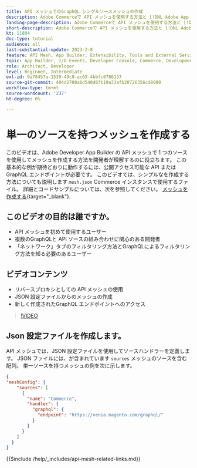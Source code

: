 ```yaml
---
title: API メッシュでのGraphQL シングルソースメッシュの作成
description: Adobe Commerceで API メッシュを使用する方法と [!DNL Adobe App Builder]. 1 つのソースを持つメッシュの作成について説明します。
landing-page-description: Adobe Commerceで API メッシュを使用する方法と [!DNL Adobe App Builder]. 1 つのソースを持つメッシュの作成について説明します。
short-description: Adobe Commerceで API メッシュを使用する方法と [!DNL Adobe App Builder]. 1 つのソースを持つメッシュの作成について説明します。
kt: 11804
doc-type: tutorial
audience: all
last-substantial-update: 2023-2-8
feature: API Mesh, App Builder, Extensibility, Tools and External Services, Backend Development
topic: App Builder, I/O Events, Developer Console, Commerce, Development, Integrations
role: Architect, Developer
level: Beginner, Intermediate
exl-id: 9a78457a-1539-49c0-ac69-4bbfc6786137
source-git-commit: 404d2708a6d540d6fb19a33afb20726356cd8000
workflow-type: tm+mt
source-wordcount: '237'
ht-degree: 0%

---
```


# 単一のソースを持つメッシュを作成する

このビデオは、Adobe Developer App Builder の API メッシュで 1 つのソースを使用してメッシュを作成する方法を開発者が理解するのに役立ちます。 この基本的な例が期待どおりに動作するには、公開アクセス可能な API またはGraphQL エンドポイントが必要です。 このビデオでは、シンプルなを作成する方法についても説明します `mesh.json` Commerce インスタンスで使用するファイル。 詳細とコードサンプルについては、次を参照してください。 [メッシュを作成する](https://developer.adobe.com/graphql-mesh-gateway/gateway/create-mesh/#create-a-mesh-1){target="_blank"}.

## このビデオの目的は誰ですか。

* API メッシュを初めて使用するユーザー
* 複数のGraphQLと API ソースの組み合わせに関心のある開発者
* 「ネットワーク」タブのフィルタリング方法とGraphQLによるフィルタリング方法を知る必要のあるユーザー

## ビデオコンテンツ

* リバースプロキシとしての API メッシュの使用
* JSON 設定ファイルからのメッシュの作成
* 新しく作成されたGraphQL エンドポイントへのアクセス

>[!VIDEO](https://video.tv.adobe.com/v/3414124?quality=12&learn=on)

## Json 設定ファイルを作成します。

API メッシュでは、JSON 設定ファイルを使用してソースハンドラーを定義します。 JSON ファイルには、が含まれています `sources` メッシュのソースを含む配列。 単一ソースを持つメッシュの例を次に示します。

```json
{
"meshConfig": {
    "sources": [
      {
        "name": "Commerce",
        "handler": {
          "graphql": {
            "endpoint": "https://venia.magento.com/graphql/"
          }
        }
      }
    ]
  }
}
```

{{$include /help/_includes/api-mesh-related-links.md}}
